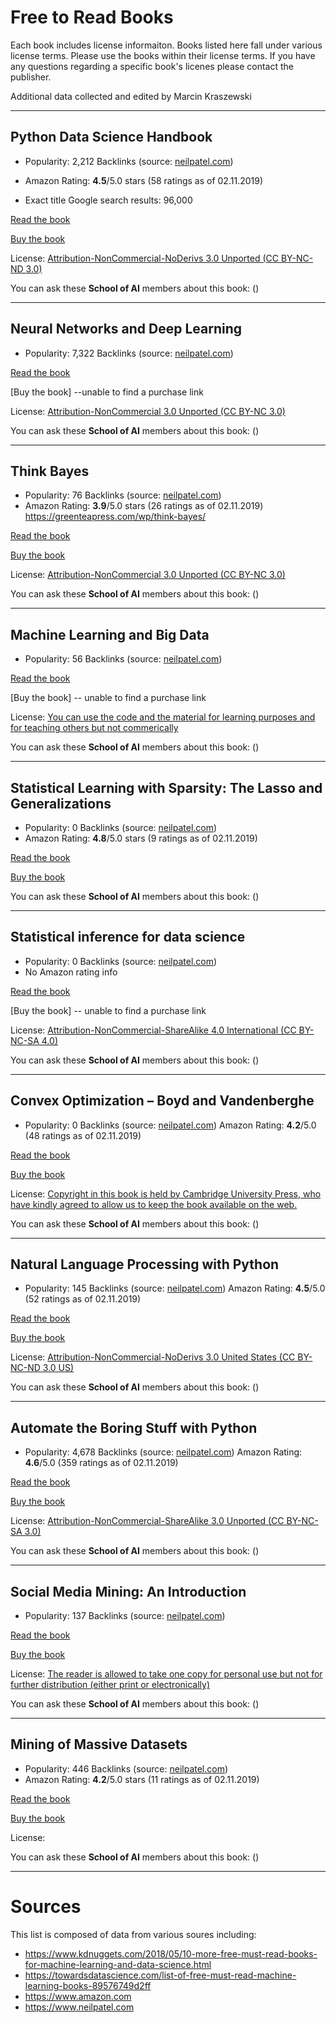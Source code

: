 # Free to Read Books
Each book includes license informaiton. Books listed here fall under various license terms. Please use the books within their license terms. If you have any questions regarding a specific book's licenes please contact the publisher.

Additional data collected and edited by Marcin Kraszewski

---
## Python Data Science Handbook

* Popularity: 2,212 Backlinks (source: [neilpatel.com](https://app.neilpatel.com/en/seo_analyzer/backlinks?domain=))

* Amazon Rating: **4.5**/5.0 stars (58 ratings as of 02.11.2019)
* Exact title Google search results: 96,000

[Read the book](https://github.com/jakevdp/PythonDataScienceHandbook)

[Buy the book](https://www.amazon.com/Python-Data-Science-Handbook-Essential/dp/1491912057/ref=sr_1_1?keywords=Python+Data+Science+Handbook&qid=1572691106&sr=8-1#customerReviews)

License: [Attribution-NonCommercial-NoDerivs 3.0 Unported (CC BY-NC-ND 3.0)](https://creativecommons.org/licenses/by-nc-nd/3.0/)


You can ask these **School of AI** members about this book: ()

---
## Neural Networks and Deep Learning
* Popularity: 7,322 Backlinks (source: [neilpatel.com](https://app.neilpatel.com/en/seo_analyzer/backlinks?domain=))

[Read the book](http://neuralnetworksanddeeplearning.com/)

[Buy the book] --unable to find a purchase link

License: [Attribution-NonCommercial 3.0 Unported (CC BY-NC 3.0)](http://i.creativecommons.org/l/by-nc/3.0/88x31.png)

You can ask these **School of AI** members about this book: ()

---
## Think Bayes
* Popularity: 76 Backlinks (source: [neilpatel.com](https://app.neilpatel.com/en/seo_analyzer/backlinks?domain=))
* Amazon Rating: **3.9**/5.0 stars (26 ratings as of 02.11.2019)
https://greenteapress.com/wp/think-bayes/

[Read the book](https://greenteapress.com/wp/think-bayes/)

[Buy the book](https://www.amazon.com/Think-Bayes-Bayesian-Statistics-Python/dp/1449370780/ref=sr_1_1?keywords=Think+Bayes&qid=1572691380&sr=8-1)

License: [Attribution-NonCommercial 3.0 Unported (CC BY-NC 3.0)](https://creativecommons.org/licenses/by-nc/3.0/)

You can ask these **School of AI** members about this book: ()

---
## Machine Learning and Big Data
* Popularity: 56 Backlinks (source: [neilpatel.com](https://app.neilpatel.com/en/seo_analyzer/backlinks?domain=))

[Read the book](http://www.kareemalkaseer.com/books/ml)

[Buy the book] -- unable to find a purchase link

License: [You can use the code and the material for learning purposes and for teaching others but not commerically](http://www.kareemalkaseer.com/books/ml/word-of-intro)

You can ask these **School of AI** members about this book: ()

---
## Statistical Learning with Sparsity: The Lasso and Generalizations
* Popularity: 0 Backlinks (source: [neilpatel.com](https://app.neilpatel.com/en/seo_analyzer/backlinks?domain=))
* Amazon Rating: **4.8**/5.0 stars (9 ratings as of 02.11.2019)

[Read the book](https://web.stanford.edu/~hastie/StatLearnSparsity/)

[Buy the book](https://www.amazon.com/Statistical-Learning-Sparsity-Generalizations-Probability/dp/1498712169/ref=sr_1_1?keywords=Statistical+Learning+with+Sparsity%3A+The+Lasso+and+Generalizations&qid=1572692113&sr=8-1)

You can ask these **School of AI** members about this book: ()

---
## Statistical inference for data science
* Popularity: 0 Backlinks (source: [neilpatel.com](https://app.neilpatel.com/en/seo_analyzer/backlinks?domain=))
* No Amazon rating info

[Read the book](https://leanpub.com/LittleInferenceBook/read)

[Buy the book]  -- unable to find a purchase link

License: [Attribution-NonCommercial-ShareAlike 4.0 International (CC BY-NC-SA 4.0)](https://creativecommons.org/licenses/by-nc-sa/4.0/)

You can ask these **School of AI** members about this book: ()

---
## Convex Optimization – Boyd and Vandenberghe
* Popularity: 0 Backlinks (source: [neilpatel.com](https://app.neilpatel.com/en/seo_analyzer/backlinks?domain=))
Amazon Rating: **4.2**/5.0 (48 ratings as of 02.11.2019)

[Read the book](http://stanford.edu/~boyd/cvxbook/)

[Buy the book](https://www.amazon.com/Convex-Optimization-Corrections-2008-Stephen/dp/0521833787/ref=sr_1_1?keywords=Convex+Optimization+%E2%80%93+Boyd+and+Vandenberghe&qid=1572691948&sr=8-1)

License: [Copyright in this book is held by Cambridge University Press, who have kindly agreed to allow us to keep the book available on the web.](http://stanford.edu/~boyd/cvxbook/)

You can ask these **School of AI** members about this book: ()

---
## Natural Language Processing with Python
* Popularity: 145 Backlinks (source: [neilpatel.com](https://app.neilpatel.com/en/seo_analyzer/backlinks?domain=))
Amazon Rating: **4.5**/5.0 (52 ratings as of 02.11.2019)

[Read the book](https://www.nltk.org/book/)

[Buy the book](https://www.amazon.com/Natural-Language-Processing-Python-Analyzing/dp/0596516495/ref=sr_1_1?keywords=Natural+Language+Processing+with+Python&qid=1572692285&sr=8-1#customerReviews)

License: [Attribution-NonCommercial-NoDerivs 3.0 United States (CC BY-NC-ND 3.0 US)](https://creativecommons.org/licenses/by-nc-nd/3.0/us/)

You can ask these **School of AI** members about this book: ()

---
## Automate the Boring Stuff with Python
* Popularity: 4,678 Backlinks (source: [neilpatel.com](https://app.neilpatel.com/en/seo_analyzer/backlinks?domain=))
Amazon Rating: **4.6**/5.0 (359 ratings as of 02.11.2019)

[Read the book](https://automatetheboringstuff.com/)

[Buy the book](https://www.amazon.com/Automate-Boring-Stuff-Python-Programming)

License: [Attribution-NonCommercial-ShareAlike 3.0 Unported (CC BY-NC-SA 3.0)](https://creativecommons.org/licenses/by-nc-sa/3.0/)

You can ask these **School of AI** members about this book: ()

---
## Social Media Mining: An Introduction
* Popularity: 137 Backlinks (source: [neilpatel.com](https://app.neilpatel.com/en/seo_analyzer/backlinks?domain=))

[Read the book](http://dmml.asu.edu/smm/)

[Buy the book](https://www.amazon.com/Social-Media-Mining-Reza-Zafarani/dp/1107018854/ref=sr_1_1?keywords=Social+Media+Mining+An+Introduction&qid=1572691686&sr=8-1)

License: [ The reader is allowed to take one copy for personal use but not for further distribution (either print or electronically)](http://dmml.asu.edu/smm/book/)

You can ask these **School of AI** members about this book: ()

---
## Mining of Massive Datasets
* Popularity: 446 Backlinks (source: [neilpatel.com](https://app.neilpatel.com/en/seo_analyzer/backlinks?domain=))
* Amazon Rating: **4.2**/5.0 stars (11 ratings as of 02.11.2019)

[Read the book](http://mmds.org/#ver21)

[Buy the book](https://www.amazon.com/Mining-Massive-Datasets-Jure-Leskovec/dp/1107077230/ref=sr_1_1?crid=311N87OOMAMLB&keywords=mining+of+massive+datasets&qid=1572694475&sprefix=mining+of+massive+%2Caps%2C288&sr=8-1)

License: []()

You can ask these **School of AI** members about this book: ()

---
# Sources
This list is composed of data from various soures including:

* https://www.kdnuggets.com/2018/05/10-more-free-must-read-books-for-machine-learning-and-data-science.html
* https://towardsdatascience.com/list-of-free-must-read-machine-learning-books-89576749d2ff
* https://www.amazon.com
* https://www.neilpatel.com
